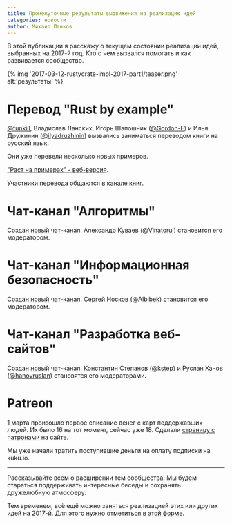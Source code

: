 ```yaml
---
title: Промежуточные результаты выдвижения на реализацию идей
categories: новости
author: Михаил Панков
---
```


В этой публикации я расскажу о текущем состоянии реализации идей, выбранных на
2017-й год. Кто с чем вызвался помогать и как развивается сообщество.

{% img '2017-03-12-rustycrate-impl-2017-part1/teaser.png' alt:'результаты' %}

<!--cut-->

# Перевод "Rust by example"

[@funkill](https://gitter.im/funkill), Владислав Ланских, Игорь Шапошник
([@Gordon-F](https://gitter.im/Gordon-F)) и Илья Дружинин
([@ilyadruzhinin](https://gitter.im/ilyadruzhinin)) вызвались заниматься
переводом книги на русский язык.

Они уже перевели несколько новых примеров.

["Раст на примерах" - веб-версия](https://rurust.github.io/rust-by-example-ru/).

Участники перевода
общаются [в канале книг](https://gitter.im/ruRust/rust_book_ru).

# Чат-канал "Алгоритмы"

Создан [новый чат-канал](https://gitter.im/ruRust/algo). Александр Куваев
([@Vinatorul](https://gitter.im/Vinatorul)) становится его модератором.

# Чат-канал "Информационная безопасность"

Создан [новый чат-канал](https://gitter.im/ruRust/infosec). Сергей Носков
([@Albibek](https://gitter.im/Albibek)) становится его модератором.

# Чат-канал "Разработка веб-сайтов"

Создан [новый чат-канал](https://gitter.im/ruRust/webdev). Константин Степанов
([@kstep](https://gitter.im/kstep)) и Руслан Ханов
([@hanovruslan](https://gitter.im/hanovruslan)) становятся его модераторами.

# Patreon

1 марта произошло первое списание денег с карт поддержавших людей. Их было 16 на
тот момент, сейчас уже 18.
Сделали [страницу с патронами](https://rustycrate.ru/patrons.html) на сайте.

Мы уже начали тратить поступившие деньги на оплату подписки на kuku.io.

<hr/>

Рассказывайте всем о расширении тем сообщества! Мы будем стараться поддерживать
интересные беседы и сохранять дружелюбную атмосферу.

Тем временем, всё ещё можно заняться реализацией этих или других идей на 2017-й.
Для этого нужно
отметиться [в этой форме](https://ru.surveymonkey.com/r/99S6XXZ).
